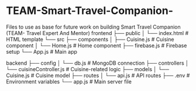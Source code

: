 # TEAM-Smart-Travel-Companion-
Files to use as base for future work on building Smart Travel Companion (TEAM- Travel Expert And Mentor) 
frontend
├── public
│   └── index.html        # HTML template
└── src
    ├── components
    │   ├── Cuisine.js    # Cuisine component
    │   └── Home.js       # Home component
    ├── firebase.js       # Firebase setup
    └── App.js            # Main app

backend
├── config
│   └── db.js          # MongoDB connection
├── controllers
│   └── cuisineController.js  # Cuisine-related logic
├── models
│   └── Cuisine.js     # Cuisine model
├── routes
│   └── api.js         # API routes
├── .env               # Environment variables
└── app.js             # Main server file
